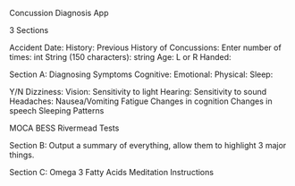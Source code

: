 Concussion Diagnosis App

3 Sections

Accident Date:
History:
Previous History of Concussions:
Enter number of times: int
String (150 characters): string
Age:
L or R Handed:



Section A:
Diagnosing Symptoms
Cognitive:
Emotional:
Physical:
Sleep:

Y/N
Dizziness:
Vision: Sensitivity to light
Hearing: Sensitivity to sound
Headaches:
Nausea/Vomiting
Fatigue
Changes in cognition
Changes in speech
Sleeping Patterns

MOCA
BESS
Rivermead Tests

Section B:
Output a summary of everything, allow them to highlight 3 major things.

Section C:
Omega 3 Fatty Acids
Meditation Instructions


